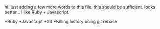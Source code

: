 hi.  just adding a few more words to this file.  this should be sufficient.  looks better...  I like Ruby + Javascript.

*Ruby
*Javascript
*Git
*Killing history using git rebase
